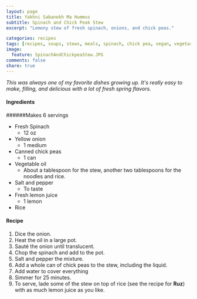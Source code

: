 ```yaml
---
layout: page
title: Yakhni Sabanekh Ma Hummus
subtitle: Spinach and Chick Peak Stew
excerpt: "Lemony stew of fresh spinach, onions, and chick peas."

categories: recipes
tags: [recipes, soups, stews, meals, spinach, chick pea, vegan, vegetarian]
image:
  feature: SpinachAndChickpeaStew.JPG
comments: false
share: true
---
```




*This was always one of my favorite dishes growing up. It's really easy to make, filling, and delicious with a lot of fresh spring flavors.*

#### Ingredients
######Makes 6 servings

* Fresh Spinach
    - 12 oz
* Yellow onion
    - 1 medium
* Canned chick peas
    - 1 can
* Vegetable oil
    - About a tablespoon for the stew, another two tablespoons for the noodles and rice.
* Salt and pepper
    - To taste
* Fresh lemon juice
    - 1 lemon
* Rice

#### Recipe

1. Dice the onion.
2. Heat the oil in a large pot.
3. Sauté the onion until translucent.
4. Chop the spinach and add to the pot.
5. Salt and pepper the mixture.
6. Add a whole can of chick peas to the stew, including the liquid.
7. Add water to cover everything
8. Simmer for 25 minutes.
9. To serve, lade some of the stew on top of rice (see the recipe for **Ruz**) with as much lemon juice as you like.
